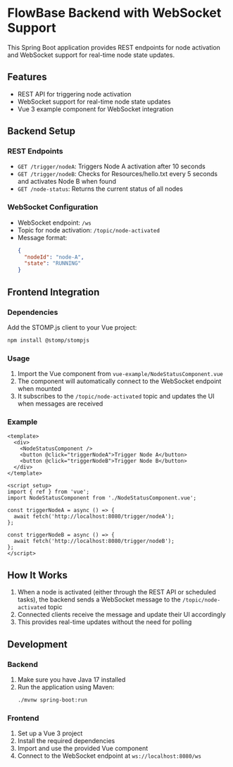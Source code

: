# FlowBase Backend with WebSocket Support

This Spring Boot application provides REST endpoints for node activation and WebSocket support for real-time node state updates.

## Features

- REST API for triggering node activation
- WebSocket support for real-time node state updates
- Vue 3 example component for WebSocket integration

## Backend Setup

### REST Endpoints

- `GET /trigger/nodeA`: Triggers Node A activation after 10 seconds
- `GET /trigger/nodeB`: Checks for Resources/hello.txt every 5 seconds and activates Node B when found
- `GET /node-status`: Returns the current status of all nodes

### WebSocket Configuration

- WebSocket endpoint: `/ws`
- Topic for node activation: `/topic/node-activated`
- Message format:
  ```json
  {
    "nodeId": "node-A",
    "state": "RUNNING"
  }
  ```

## Frontend Integration

### Dependencies

Add the STOMP.js client to your Vue project:

```bash
npm install @stomp/stompjs
```

### Usage

1. Import the Vue component from `vue-example/NodeStatusComponent.vue`
2. The component will automatically connect to the WebSocket endpoint when mounted
3. It subscribes to the `/topic/node-activated` topic and updates the UI when messages are received

### Example

```vue
<template>
  <div>
    <NodeStatusComponent />
    <button @click="triggerNodeA">Trigger Node A</button>
    <button @click="triggerNodeB">Trigger Node B</button>
  </div>
</template>

<script setup>
import { ref } from 'vue';
import NodeStatusComponent from './NodeStatusComponent.vue';

const triggerNodeA = async () => {
  await fetch('http://localhost:8080/trigger/nodeA');
};

const triggerNodeB = async () => {
  await fetch('http://localhost:8080/trigger/nodeB');
};
</script>
```

## How It Works

1. When a node is activated (either through the REST API or scheduled tasks), the backend sends a WebSocket message to the `/topic/node-activated` topic
2. Connected clients receive the message and update their UI accordingly
3. This provides real-time updates without the need for polling

## Development

### Backend

1. Make sure you have Java 17 installed
2. Run the application using Maven:
   ```bash
   ./mvnw spring-boot:run
   ```

### Frontend

1. Set up a Vue 3 project
2. Install the required dependencies
3. Import and use the provided Vue component
4. Connect to the WebSocket endpoint at `ws://localhost:8080/ws`